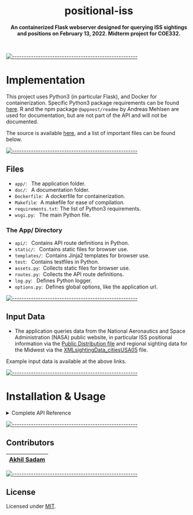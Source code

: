 <!-- ⚠️ This README has been generated from the file(s) "blueprint.md" ⚠️--><h1 align="center">positional-iss</h1>
<p align="center">
  <b>An containerized Flask webserver designed for querying ISS sightings and positions on February 13, 2022.
Midterm project for COE332.</b></br>
  <sub><sub>
</p>

<br />



[![-----------------------------------------------------](https://raw.githubusercontent.com/andreasbm/readme/master/assets/lines/cloudy.png)](#implementation)

#  Implementation

This project uses Python3 (in particular Flask), and Docker for containerization. Specific Python3 package requirements can be found <a href="https://github.com/akhilsadam/positional-iss/blob/master/requirements.txt">here</a>. R and the npm package `@appnest/readme` by Andreas Mehlsen are used for documentation, but are not part of the API and will not be documented.

The source is available <a href="https://github.com/akhilsadam/positional-iss/">here</a>, and a list of important files can be found below.

[![-----------------------------------------------------](https://raw.githubusercontent.com/andreasbm/readme/master/assets/lines/cloudy.png)](#files)

##  Files

 - `app/`:&nbsp;&nbsp;&nbsp;The application folder.
 - `doc/`:&nbsp;&nbsp;&nbsp;A documentation folder.
 - `Dockerfile`:&nbsp;&nbsp;A dockerfile for containerization.
 - `Makefile`:&nbsp;&nbsp;A makefile for ease of compilation.
 - `requirements.txt`:&nbsp;The list of Python3 requirements.
 - `wsgi.py`:&nbsp;&nbsp;&nbsp;The main Python file.

### The App/ Directory

- `api/`:&nbsp;&nbsp;&nbsp;Contains API route definitions in Python.
- `static/`:&nbsp;&nbsp;&nbsp;Contains static files for browser use.
- `templates/`:&nbsp;&nbsp;Contains Jinja2 templates for browser use.
- `test`:&nbsp;&nbsp;&nbsp;Contains testfiles in Python.
- `assets.py`:&nbsp;&nbsp;Collects static files for browser use.
- `routes.py`:&nbsp;&nbsp;Collects the API route definitions.
- `log.py`:&nbsp;&nbsp;&nbsp;Defines Python logger.
- `options.py`:&nbsp;&nbsp;Defines global options, like the application url.






[![-----------------------------------------------------](https://raw.githubusercontent.com/andreasbm/readme/master/assets/lines/cloudy.png)](#input-data)

##  Input Data

- The application queries data from the National Aeronautics and Space Administration (NASA) public website, in particular ISS positional information via the <a href="https://nasa-public-data.s3.amazonaws.com/iss-coords/2022-02-13/ISS_OEM/ISS.OEM_J2K_EPH.xml">Public Distribution file</a> and regional sighting data for the Midwest via the <a href="https://nasa-public-data.s3.amazonaws.com/iss-coords/2022-02-13/ISS_sightings/XMLsightingData_citiesUSA05.xml">XMLsightingData_citiesUSA05</a> file.

Example input data is available at the above links.


[![-----------------------------------------------------](https://raw.githubusercontent.com/andreasbm/readme/master/assets/lines/cloudy.png)](#installation--usage)

#  Installation & Usage

<details>
<summary> Complete API Reference </summary>


[![-----------------------------------------------------](https://raw.githubusercontent.com/andreasbm/readme/master/assets/lines/cloudy.png)](#rest-api)

#  REST API:
### ENDPOINT: `/`
 - Description: Get homepage HTML
 - Parameters: 
   -  N/A
 - Responses: 
   -  A `200` response will : Return homepage HTML

 - Example: `curl -X GET http://0.0.0.0:5026/ -H "accept: application/json"`


### ENDPOINT: `/api/doc`
 - Description: Get API HTML
 - Parameters: 
   -  N/A
 - Responses: 
   -  A `200` response will : Return API HTML

 - Example: `curl -X GET http://0.0.0.0:5026/api/doc -H "accept: application/json"`


### ENDPOINT: `/api/save`
 - Description: Get API as rendered string
 - Parameters: 
   -  N/A
 - Responses: 
   -  A `200` response will : Return rendered API as string

 - Example: `curl -X GET http://0.0.0.0:5026/api/save -H "accept: application/json"`


### ENDPOINT: `/country`
 - Description: Get all possible countries.
 - Parameters: 
   -  N/A
 - Responses: 
   -  A `200` response will : Return a list of countries.

 - Example: `curl -X GET http://0.0.0.0:5026/country -H "accept: application/json"` yields: 
```  
 [  
     "United_States"  
 ]
```

### ENDPOINT: `/country/{country}`
 - Description: Get data for a single country.
 - Parameters: 
   -  `country`	:	Value (name) of country to be queried.	An example would be : `United_States`
 - Responses: 
   -  A `200` response will : Return all matching (queried country) sightings as json.

 - Example: `curl -X GET http://0.0.0.0:5026/country/United_States -H "accept: application/json"` yields: 
```  
 [  
     {  
         "city": "Olathe",  
         "country": "United_States",  
         "duration_minutes": "6",  
         "enters": "10 above SSW",  
         "exits": "10 above ENE",  
         "max_elevation": "28",  
         "region": "Kansas",  
         "sighting_date": "Thu Feb 17/06:13 AM",  
         "spacecraft": "ISS",  
         "utc_date": "Feb 17, 2022",  
         "utc_offset": "-6.0",  
         "utc_time": "12:13"  
     },  
 ....  
     {  
         "city": "Nantucket",  
         "country": "United_States",  
         "duration_minutes": "3",  
         "enters": "19 above NNW",  
         "exits": "10 above NNE",  
         "max_elevation": "19",  
         "region": "Massachusetts",  
         "sighting_date": "Sat Feb 26/04:56 AM",  
         "spacecraft": "ISS",  
         "utc_date": "Feb 26, 2022",  
         "utc_offset": "-5.0",  
         "utc_time": "09:56"  
     }  
 ]
```

### ENDPOINT: `/country/{country}/region`
 - Description: Get data for all regions of a certain country.
 - Parameters: 
   -  `country`	:	Value (name) of country to be queried.	An example would be : `United_States`
 - Responses: 
   -  A `200` response will : Return all matching regions for the queried country as json.

 - Example: `curl -X GET http://0.0.0.0:5026/country/United_States/region -H "accept: application/json"` yields: 
```  
 [  
     "Kansas",  
     "Kentucky",  
     "Louisiana",  
     "Maine",  
     "Mariana_Islands",  
     "Maryland",  
     "Massachusetts"  
 ]
```

### ENDPOINT: `/country/{country}/region/{region}`
 - Description: Get all data for a specific region of a certain country.
 - Parameters: 
   -  `country`	:	Value (name) of country to be queried.	An example would be : `United_States`
   -  `region`	:	Value (name) of region to be queried.	An example would be : `Kansas`
 - Responses: 
   -  A `200` response will : Return all matching results for the queried region as json.

 - Example: `curl -X GET http://0.0.0.0:5026/country/United_States/region/Kansas -H "accept: application/json"` yields: 
```  
 [  
     {  
         "city": "Olathe",  
         "country": "United_States",  
         "duration_minutes": "6",  
         "enters": "10 above SSW",  
         "exits": "10 above ENE",  
         "max_elevation": "28",  
         "region": "Kansas",  
         "sighting_date": "Thu Feb 17/06:13 AM",  
         "spacecraft": "ISS",  
         "utc_date": "Feb 17, 2022",  
         "utc_offset": "-6.0",  
         "utc_time": "12:13"  
     },  
 ....  
     {  
         "city": "Yates_Center",  
         "country": "United_States",  
         "duration_minutes": "1",  
         "enters": "12 above N",  
         "exits": "10 above N",  
         "max_elevation": "12",  
         "region": "Kansas",  
         "sighting_date": "Sat Feb 26/05:29 AM",  
         "spacecraft": "ISS",  
         "utc_date": "Feb 26, 2022",  
         "utc_offset": "-6.0",  
         "utc_time": "11:29"  
     }  
 ]
```

### ENDPOINT: `/country/{country}/region/{region}/city`
 - Description: Get all cities for a specific region of a certain country.
 - Parameters: 
   -  `country`	:	Value (name) of country to be queried.	An example would be : `United_States`
   -  `region`	:	Value (name) of region to be queried.	An example would be : `Kansas`
 - Responses: 
   -  A `200` response will : Return all matching cities for the queried region and country as json.

 - Example: `curl -X GET http://0.0.0.0:5026/country/United_States/region/Kansas/city -H "accept: application/json"` yields: 
```  
 [  
     "Olathe",  
     "Osborne",  
     "Oskaloosa",  
     "Oswego",  
     "Ottawa",  
     "Paola",  
     "Phillipsburg",  
     "Pittsburg",  
     "Pratt",  
     "Russell",  
     "Saint_Francis",  
     "Saint_John",  
     "Salina",  
     "Scott_City",  
 ....  
     "Sublette",  
     "Syracuse",  
     "Tallgrass_Prairie_National_Preserve",  
     "Topeka",  
     "Tribune",  
     "Troy",  
     "Ulysses",  
     "WaKeeny",  
     "Washington",  
     "Wellington",  
     "Westmoreland",  
     "Wichita",  
     "Winfield",  
     "Yates_Center"  
 ]
```

### ENDPOINT: `/country/{country}/region/{region}/city/{city}`
 - Description: Get all information for a specific city of a region of a certain country.
 - Parameters: 
   -  `country`	:	Value (name) of country to be queried.	An example would be : `United_States`
   -  `region`	:	Value (name) of region to be queried.	An example would be : `Kansas`
   -  `city`	:	Value (name) of city to be queried.	An example would be : `Wichita`
 - Responses: 
   -  A `200` response will : Return all information for the queried city as json.

 - Example: `curl -X GET http://0.0.0.0:5026/country/United_States/region/Kansas/city/Wichita -H "accept: application/json"` yields: 
```  
 [  
     {  
         "city": "Wichita",  
         "country": "United_States",  
         "duration_minutes": "6",  
         "enters": "10 above S",  
         "exits": "10 above ENE",  
         "max_elevation": "25",  
         "region": "Kansas",  
         "sighting_date": "Thu Feb 17/06:12 AM",  
         "spacecraft": "ISS",  
         "utc_date": "Feb 17, 2022",  
         "utc_offset": "-6.0",  
         "utc_time": "12:12"  
     },  
 ....  
     {  
         "city": "Wichita",  
         "country": "United_States",  
         "duration_minutes": "1",  
         "enters": "12 above N",  
         "exits": "10 above N",  
         "max_elevation": "12",  
         "region": "Kansas",  
         "sighting_date": "Sat Feb 26/05:29 AM",  
         "spacecraft": "ISS",  
         "utc_date": "Feb 26, 2022",  
         "utc_offset": "-6.0",  
         "utc_time": "11:29"  
     }  
 ]
```

### ENDPOINT: `/data`
 - Description: Updates the list of data dictionaries.
 - Parameters: 
   -  N/A
 - Responses: 
   -  A `201` response will : Updated data dictionary list.

 - Example: `curl -X POST http://0.0.0.0:5026/data -H "accept: application/json"` yields: 
```  
 "Data updated."
```

### ENDPOINT: `/epoch`
 - Description: Get all possible epochs.
 - Parameters: 
   -  N/A
 - Responses: 
   -  A `200` response will : Return a list of epochs.

 - Example: `curl -X GET http://0.0.0.0:5026/epoch -H "accept: application/json"` yields: 
```  
 [  
     "2022-042T12:00:00.000Z",  
     "2022-042T12:04:00.000Z",  
     "2022-042T12:08:00.000Z",  
     "2022-042T12:12:00.000Z",  
     "2022-042T12:16:00.000Z",  
     "2022-042T12:20:00.000Z",  
     "2022-042T12:24:00.000Z",  
     "2022-042T12:28:00.000Z",  
     "2022-042T12:32:00.000Z",  
     "2022-042T12:36:00.000Z",  
     "2022-042T12:40:00.000Z",  
     "2022-042T12:44:00.000Z",  
     "2022-042T12:48:00.000Z",  
     "2022-042T12:52:00.000Z",  
 ....  
     "2022-057T11:08:56.869Z",  
     "2022-057T11:12:56.869Z",  
     "2022-057T11:16:56.869Z",  
     "2022-057T11:20:56.869Z",  
     "2022-057T11:24:56.869Z",  
     "2022-057T11:28:56.869Z",  
     "2022-057T11:32:56.869Z",  
     "2022-057T11:36:56.869Z",  
     "2022-057T11:40:56.869Z",  
     "2022-057T11:44:56.869Z",  
     "2022-057T11:48:56.869Z",  
     "2022-057T11:52:56.869Z",  
     "2022-057T11:56:56.869Z",  
     "2022-057T12:00:00.000Z"  
 ]
```

### ENDPOINT: `/epoch/{name}`
 - Description: Get data for a single epoch.
 - Parameters: 
   -  `name`	:	Value of epoch to be queried.	An example would be : `2022-042T12:04:00.000Z`
 - Responses: 
   -  A `200` response will : Return epoch information for first matching epoch as json.

 - Example: `curl -X GET http://0.0.0.0:5026/epoch/2022-042T12:04:00.000Z -H "accept: application/json"` yields: 
```  
 {  
     "EPOCH": "2022-042T12:04:00.000Z",  
     "X": {  
         "#text": "-4483.2181885642003",  
         "@units": "km"  
     },  
     "X_DOT": {  
         "#text": "2.63479158884966",  
         "@units": "km/s"  
     },  
     "Y": {  
         "#text": "-4839.4374260438099",  
         "@units": "km"  
     },  
     "Y_DOT": {  
         "#text": "-4.3774148889971602",  
         "@units": "km/s"  
     },  
     "Z": {  
         "#text": "-1653.1850590663901",  
         "@units": "km"  
     },  
     "Z_DOT": {  
         "#text": "5.7014974180323597",  
         "@units": "km/s"  
     }  
 }
```

### ENDPOINT: `/pdf`
 - Description: Get writeup HTML
 - Parameters: 
   -  N/A
 - Responses: 
   -  A `200` response will : Return writeup HTML

 - Example: `curl -X GET http://0.0.0.0:5026/pdf -H "accept: application/json"`


</details>

<!-- 
[![-----------------------------------------------------](https://raw.githubusercontent.com/andreasbm/readme/master/assets/lines/cloudy.png)](#table-of-contents)

##  Table of Contents

* [ Implementation](#-implementation)
	* [ Files](#-files)
		* [The App/ Directory](#the-app-directory)
	* [ Input Data](#-input-data)
* [ Installation & Usage](#-installation--usage)
* [ REST API:](#-rest-api)
		* [ENDPOINT: `/`](#endpoint-)
		* [ENDPOINT: `/api/doc`](#endpoint-apidoc)
		* [ENDPOINT: `/api/save`](#endpoint-apisave)
		* [ENDPOINT: `/country`](#endpoint-country)
		* [ENDPOINT: `/country/{country}`](#endpoint-countrycountry)
		* [ENDPOINT: `/country/{country}/region`](#endpoint-countrycountryregion)
		* [ENDPOINT: `/country/{country}/region/{region}`](#endpoint-countrycountryregionregion)
		* [ENDPOINT: `/country/{country}/region/{region}/city`](#endpoint-countrycountryregionregioncity)
		* [ENDPOINT: `/country/{country}/region/{region}/city/{city}`](#endpoint-countrycountryregionregioncitycity)
		* [ENDPOINT: `/data`](#endpoint-data)
		* [ENDPOINT: `/epoch`](#endpoint-epoch)
		* [ENDPOINT: `/epoch/{name}`](#endpoint-epochname)
		* [ENDPOINT: `/pdf`](#endpoint-pdf)
	* [ Contributors](#-contributors)
	* [ License](#-license) -->

[![-----------------------------------------------------](https://raw.githubusercontent.com/andreasbm/readme/master/assets/lines/cloudy.png)](#contributors)

##  Contributors
	

| [Akhil Sadam](https://github.com/akhilsadam) |
|:----------------------------------------------:|



[![-----------------------------------------------------](https://raw.githubusercontent.com/andreasbm/readme/master/assets/lines/cloudy.png)](#license)

##  License
	
Licensed under [MIT](https://opensource.org/licenses/MIT).